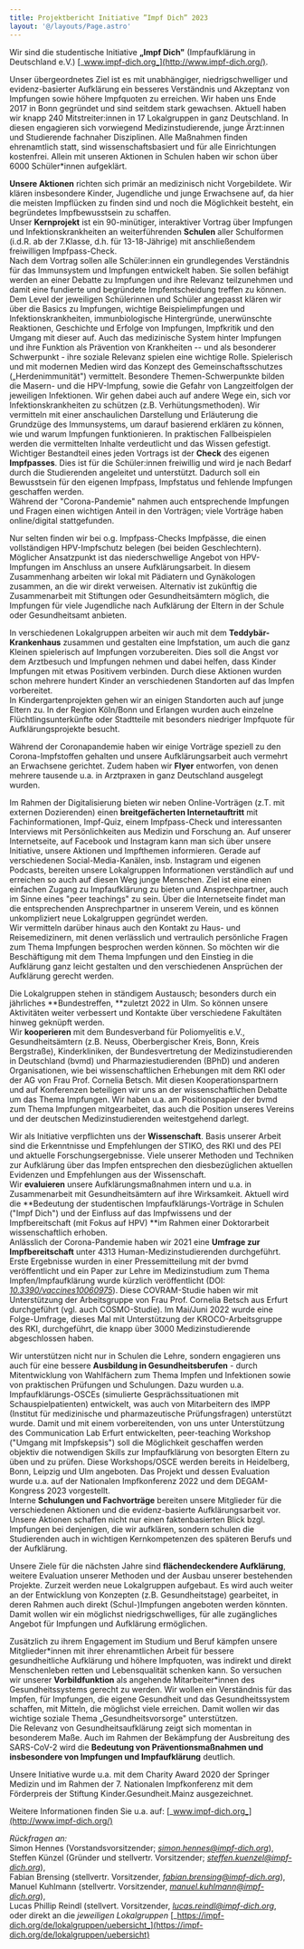 ```yaml
---
title: Projektbericht Initiative ”Impf Dich” 2023
layout: '@/layouts/Page.astro'
---
```


Wir sind die studentische Initiative **„Impf Dich"** (Impfaufklärung in Deutschland e.V.) [_www.impf-dich.org_](http://www.impf-dich.org/).

Unser übergeordnetes Ziel ist es mit unabhängiger, niedrigschwelliger und evidenz-basierter Aufklärung ein besseres Verständnis und Akzeptanz von Impfungen sowie höhere Impfquoten zu erreichen. Wir haben uns Ende 2017 in Bonn gegründet und sind seitdem stark gewachsen. Aktuell haben wir knapp 240 Mitstreiter:innen in 17 Lokalgruppen in ganz Deutschland. In diesen engagieren sich vorwiegend Medizinstudierende, junge Ärzt:innen und Studierende fachnaher Disziplinen. Alle Maßnahmen finden ehrenamtlich statt, sind wissenschaftsbasiert und für alle Einrichtungen kostenfrei. Allein mit unseren Aktionen in Schulen haben wir schon über 6000 Schüler\*innen aufgeklärt.

**Unsere Aktionen** richten sich primär an medizinisch nicht Vorgebildete. Wir klären insbesondere Kinder, Jugendliche und junge Erwachsene auf, da hier die meisten Impflücken zu finden sind und noch die Möglichkeit besteht, ein begründetes Impfbewusstsein zu schaffen.  
Unser **Kernprojekt** ist ein 90-minütiger, interaktiver Vortrag über Impfungen und Infektionskrankheiten an weiterführenden **Schulen** aller Schulformen (i.d.R. ab der 7.Klasse, d.h. für 13-18-Jährige) mit anschließendem freiwilligen Impfpass-Check.  
Nach dem Vortrag sollen alle Schüler:innen ein grundlegendes Verständnis für das Immunsystem und Impfungen entwickelt haben. Sie sollen befähigt werden an einer Debatte zu Impfungen und ihre Relevanz teilzunehmen und damit eine fundierte und begründete Impfentscheidung treffen zu können.  
Dem Level der jeweiligen Schülerinnen und Schüler angepasst klären wir über die Basics zu Impfungen, wichtige Beispielimpfungen und Infektionskrankheiten, immunbiologische Hintergründe, unerwünschte Reaktionen, Geschichte und Erfolge von Impfungen, Impfkritik und den Umgang mit dieser auf. Auch das medizinische System hinter Impfungen und ihre Funktion als Prävention von Krankheiten -- und als besonderer Schwerpunkt - ihre soziale Relevanz spielen eine wichtige Rolle. Spielerisch und mit modernen Medien wird das Konzept des Gemeinschaftsschutzes („Herdenimmunität") vermittelt. Besondere Themen-Schwerpunkte bilden die Masern- und die HPV-Impfung, sowie die Gefahr von Langzeitfolgen der jeweiligen Infektionen. Wir gehen dabei auch auf andere Wege ein, sich vor Infektionskrankheiten zu schützen (z.B. Verhütungsmethoden). Wir vermitteln mit einer anschaulichen Darstellung und Erläuterung die Grundzüge des Immunsystems, um darauf basierend erklären zu können, wie und warum Impfungen funktionieren. In praktischen Fallbeispielen werden die vermittelten Inhalte verdeutlicht und das Wissen gefestigt.  
Wichtiger Bestandteil eines jeden Vortrags ist der **Check** des eigenen **Impfpasses**. Dies ist für die Schüler:innen freiwillig und wird je nach Bedarf durch die Studierenden angeleitet und unterstützt. Dadurch soll ein Bewusstsein für den eigenen Impfpass, Impfstatus und fehlende Impfungen geschaffen werden.  
Während der "Corona-Pandemie" nahmen auch entsprechende Impfungen und Fragen einen wichtigen Anteil in den Vorträgen; viele Vorträge haben online/digital stattgefunden.

Nur selten finden wir bei o.g. Impfpass-Checks Impfpässe, die einen vollständigen HPV-Impfschutz belegen (bei beiden Geschlechtern). Möglicher Ansatzpunkt ist das niederschwellige Angebot von HPV-Impfungen im Anschluss an unsere Aufklärungsarbeit. In diesem Zusammenhang arbeiten wir lokal mit Pädiatern und Gynäkologen zusammen, an die wir direkt verweisen. Alternativ ist zukünftig die Zusammenarbeit mit Stiftungen oder Gesundheitsämtern möglich, die Impfungen für viele Jugendliche nach Aufklärung der Eltern in der Schule oder Gesundheitsamt anbieten.

In verschiedenen Lokalgruppen arbeiten wir auch mit dem **Teddybär-Krankenhaus** zusammen und gestalten eine Impfstation, um auch die ganz Kleinen spielerisch auf Impfungen vorzubereiten. Dies soll die Angst vor dem Arztbesuch und Impfungen nehmen und dabei helfen, dass Kinder Impfungen mit etwas Positivem verbinden. Durch diese Aktionen wurden schon mehrere hundert Kinder an verschiedenen Standorten auf das Impfen vorbereitet.  
In Kindergartenprojekten gehen wir an einigen Standorten auch auf junge Eltern zu. In der Region Köln/Bonn und Erlangen wurden auch einzelne Flüchtlingsunterkünfte oder Stadtteile mit besonders niedriger Impfquote für Aufklärungsprojekte besucht.

Während der Coronapandemie haben wir einige Vorträge speziell zu den Corona-Impfstoffen gehalten und unsere Aufklärungsarbeit auch vermehrt an Erwachsene gerichtet. Zudem haben wir **Flyer** entworfen, von denen mehrere tausende u.a. in Arztpraxen in ganz Deutschland ausgelegt wurden.

Im Rahmen der Digitalisierung bieten wir neben Online-Vorträgen (z.T. mit externen Dozierenden) einen **breitgefächerten Internetauftritt** mit Fachinformationen, Impf-Quiz, einem Impfpass-Check und interessanten Interviews mit Persönlichkeiten aus Medizin und Forschung an. Auf unserer Internetseite, auf Facebook und Instagram kann man sich über unsere Initiative, unsere Aktionen und Impfthemen informieren. Gerade auf verschiedenen Social-Media-Kanälen, insb. Instagram und eigenen Podcasts, bereiten unsere Lokalgruppen Informationen verständlich auf und erreichen so auch auf diesen Weg junge Menschen. Ziel ist eine einen einfachen Zugang zu Impfaufklärung zu bieten und Ansprechpartner, auch im Sinne eines "peer teachings" zu sein. Über die Internetseite findet man die entsprechenden Ansprechpartner in unserem Verein, und es können unkompliziert neue Lokalgruppen gegründet werden.  
Wir vermitteln darüber hinaus auch den Kontakt zu Haus- und Reisemedizinern, mit denen verlässlich und vertraulich persönliche Fragen zum Thema Impfungen besprochen werden können. So möchten wir die Beschäftigung mit dem Thema Impfungen und den Einstieg in die Aufklärung ganz leicht gestalten und den verschiedenen Ansprüchen der Aufklärung gerecht werden.

Die Lokalgruppen stehen in ständigem Austausch; besonders durch ein jährliches **Bundestreffen, **zuletzt 2022 in Ulm. So können unsere Aktivitäten weiter verbessert und Kontakte über verschiedene Fakultäten hinweg geknüpft werden.  
Wir **kooperieren** mit dem Bundesverband für Poliomyelitis e.V., Gesundheitsämtern (z.B. Neuss, Oberbergischer Kreis, Bonn, Kreis Bergstraße), Kinderkliniken, der Bundesvertretung der Medizinstudierenden in Deutschland (bvmd) und Pharmaziestudierenden (BPhD) und anderen Organisationen, wie bei wissenschaftlichen Erhebungen mit dem RKI oder der AG von Frau Prof. Cornelia Betsch. Mit diesen Kooperationspartnern und auf Konferenzen beteiligen wir uns an der wissenschaftlichen Debatte um das Thema Impfungen. Wir haben u.a. am Positionspapier der bvmd zum Thema Impfungen mitgearbeitet, das auch die Position unseres Vereins und der deutschen Medizinstudierenden weitestgehend darlegt.

Wir als Initiative verpflichten uns der **Wissenschaft**. Basis unserer Arbeit sind die Erkenntnisse und Empfehlungen der STIKO, des RKI und des PEI und aktuelle Forschungsergebnisse. Viele unserer Methoden und Techniken zur Aufklärung über das Impfen entsprechen den diesbezüglichen aktuellen Evidenzen und Empfehlungen aus der Wissenschaft.  
Wir **evaluieren** unsere Aufklärungsmaßnahmen intern und u.a. in Zusammenarbeit mit Gesundheitsämtern auf ihre Wirksamkeit. Aktuell wird die **Bedeutung der studentischen Impfaufklärungs-Vorträge in Schulen ("Impf Dich") und der Einfluss auf das Impfwissens und der Impfbereitschaft (mit Fokus auf HPV) **im Rahmen einer Doktorarbeit wissenschaftlich erhoben.  
Anlässlich der Corona-Pandemie haben wir 2021 eine **Umfrage zur Impfbereitschaft** unter 4313 Human-Medizinstudierenden durchgeführt. Erste Ergebnisse wurden in einer Pressemitteilung mit der bvmd veröffentlicht und ein Paper zur Lehre im Medizinstudium zum Thema Impfen/Impfaufklärung wurde kürzlich veröffentlicht (DOI: [_10.3390/vaccines10060975_](https://doi.org/10.3390/vaccines10060975)). Diese COVRAM-Studie haben wir mit Unterstützung der Arbeitsgruppe von Frau Prof. Cornelia Betsch aus Erfurt durchgeführt (vgl. auch COSMO-Studie). Im Mai/Juni 2022 wurde eine Folge-Umfrage, dieses Mal mit Unterstützung der KROCO-Arbeitsgruppe des RKI, durchgeführt, die knapp über 3000 Medizinstudierende abgeschlossen haben.

Wir unterstützen nicht nur in Schulen die Lehre, sondern engagieren uns auch für eine bessere **Ausbildung in Gesundheitsberufen** - durch Mitentwicklung von Wahlfächern zum Thema Impfen und Infektionen sowie von praktischen Prüfungen und Schulungen. Dazu wurden u.a. Impfaufklärungs-OSCEs (simulierte Gesprächssituationen mit Schauspielpatienten) entwickelt, was auch von Mitarbeitern des IMPP (Institut für medizinische und pharmazeutische Prüfungsfragen) unterstützt wurde. Damit und mit einem vorbereitenden, von uns unter Unterstützung des Communication Lab Erfurt entwickelten, peer-teaching Workshop ("Umgang mit Impfskepsis") soll die Möglichkeit geschaffen werden objektiv die notwendigen Skills zur Impfaufklärung von besorgten Eltern zu üben und zu prüfen. Diese Workshops/OSCE werden bereits in Heidelberg, Bonn, Leipzig und Ulm angeboten. Das Projekt und dessen Evaluation wurde u.a. auf der Nationalen Impfkonferenz 2022 und dem DEGAM-Kongress 2023 vorgestellt.  
Interne **Schulungen und Fachvorträge** bereiten unsere Mitglieder für die verschiedenen Aktionen und die evidenz-basierte Aufklärungsarbeit vor. Unsere Aktionen schaffen nicht nur einen faktenbasierten Blick bzgl. Impfungen bei denjenigen, die wir aufklären, sondern schulen die Studierenden auch in wichtigen Kernkompetenzen des späteren Berufs und der Aufklärung.

Unsere Ziele für die nächsten Jahre sind **flächendeckendere Aufklärung**, weitere Evaluation unserer Methoden und der Ausbau unserer bestehenden Projekte. Zurzeit werden neue Lokalgruppen aufgebaut. Es wird auch weiter an der Entwicklung von Konzepten (z.B. Gesundheitstage) gearbeitet, in deren Rahmen auch direkt (Schul-)Impfungen angeboten werden könnten. Damit wollen wir ein möglichst niedrigschwelliges, für alle zugängliches Angebot für Impfungen und Aufklärung ermöglichen.

Zusätzlich zu ihrem Engagement im Studium und Beruf kämpfen unsere Mitglieder\*innen mit ihrer ehrenamtlichen Arbeit für bessere gesundheitliche Aufklärung und höhere Impfquoten, was indirekt und direkt Menschenleben retten und Lebensqualität schenken kann. So versuchen wir unserer **Vorbildfunktion** als angehende Mitarbeiter\*innen des Gesundheitssystems gerecht zu werden. Wir wollen ein Verständnis für das Impfen, für Impfungen, die eigene Gesundheit und das Gesundheitssystem schaffen, mit Mitteln, die möglichst viele erreichen. Damit wollen wir das wichtige soziale Thema „Gesundheitsvorsorge" unterstützen.  
Die Relevanz von Gesundheitsaufklärung zeigt sich momentan in besonderem Maße. Auch im Rahmen der Bekämpfung der Ausbreitung des SARS-CoV-2 wird die **Bedeutung von Präventionsmaßnahmen und insbesondere von Impfungen und Impfaufklärung** deutlich.

Unsere Initiative wurde u.a. mit dem Charity Award 2020 der Springer Medizin und im Rahmen der 7\. Nationalen Impfkonferenz mit dem Förderpreis der Stiftung Kinder.Gesundheit.Mainz ausgezeichnet.

Weitere Informationen finden Sie u.a. auf: [_www.impf-dich.org_](http://www.impf-dich.org/)

_Rückfragen an:_  
Simon Hennes (Vorstandsvorsitzender; [_simon.hennes@impf-dich.org_](mailto:simon.hennes@impf-dich.org)),  
Steffen Künzel (Gründer und stellvertr. Vorsitzender; [_steffen.kuenzel@impf-dich.org_](mailto:steffen.kuenzel@impf-dich.org)),  
Fabian Brensing (stellvertr. Vorsitzender, [_fabian.brensing@impf-dich.org_](mailto:fabian.brensing@impf-dich.org)),  
Manuel Kuhlmann (stellvertr. Vorsitzender, [_manuel.kuhlmann@impf-dich.org_](mailto:manuel.kuhlmann@impf-dich.org)),  
Lucas Phillip Reindl (stellvert. Vorsitzender, [_lucas.reindl@impf-dich.org_](mailto:lucas.reindl@impf-dich.org),  
oder direkt an die _jeweiligen Lokalgruppen_ [_https://impf-dich.org/de/lokalgruppen/uebersicht_](https://impf-dich.org/de/lokalgruppen/uebersicht)
